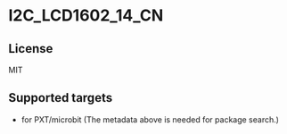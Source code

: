 # I2C_LCD1602_14_CN



## License

MIT

## Supported targets

* for PXT/microbit
(The metadata above is needed for package search.)

